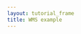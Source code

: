```yaml
---
layout: tutorial_frame
title: WMS example
---
```

<script type='text/javascript'>

	const map = L.map('map', {
		center: [-17, -67],
		zoom: 3
	});

	const wmsLayer = L.tileLayer.wms('http://ows.mundialis.de/services/service?', {
		layers: 'SRTM30-Colored-Hillshade'
	}).addTo(map);

</script>
